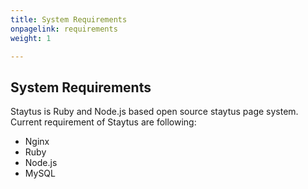 ```yaml
---
title: System Requirements
onpagelink: requirements
weight: 1

---
```


System Requirements
-------------------

Staytus is Ruby and Node.js based open source staytus page system. Current requirement of Staytus are following:

- Nginx
- Ruby
- Node.js
- MySQL
 
